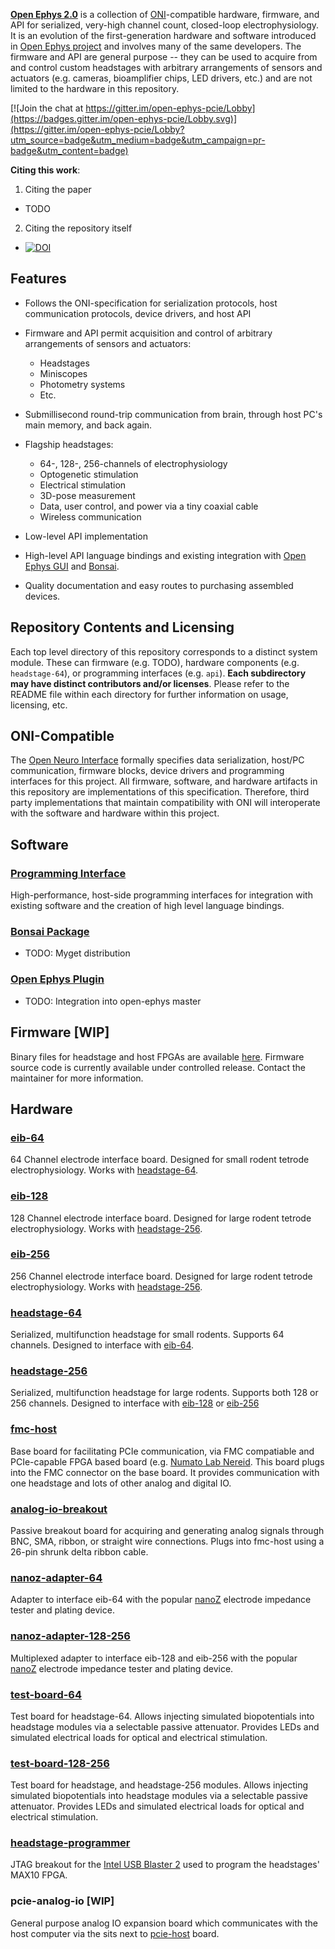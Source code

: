 [__Open Ephys 2.0__](https://jonnew.github.io/open-ephys-pcie/) is a collection
of [ONI](https://github.com/jonnew/ONI)-compatible hardware, firmware, and API
for serialized, very-high channel count, closed-loop electrophysiology. It is
an evolution of the first-generation hardware and software introduced in [Open
Ephys project](http://www.open-ephys.org/) and involves many of the same
developers.  The firmware and API are general purpose -- they can be used to
acquire from and control custom headstages with arbitrary arrangements of
sensors and actuators (e.g. cameras, bioamplifier chips, LED drivers, etc.) and
are not limited to the hardware in this repository.

[![Join the chat at https://gitter.im/open-ephys-pcie/Lobby](https://badges.gitter.im/open-ephys-pcie/Lobby.svg)](https://gitter.im/open-ephys-pcie/Lobby?utm_source=badge&utm_medium=badge&utm_campaign=pr-badge&utm_content=badge)

__Citing this work__: 

1. Citing the paper

  - TODO

2. Citing the repository itself

  - [![DOI](https://zenodo.org/badge/95248663.svg)](https://zenodo.org/badge/latestdoi/95248663)

## Features
- Follows the ONI-specification for serialization protocols, host communication
  protocols, device drivers, and host API
- Firmware and API permit acquisition and control of arbitrary arrangements of
  sensors and actuators:

    - Headstages
    - Miniscopes
    - Photometry systems
    - Etc.

- Submillisecond round-trip communication from brain, through host PC's main
  memory, and back again.
- Flagship headstages:

    - 64-, 128-, 256-channels of electrophysiology
    - Optogenetic stimulation
    - Electrical stimulation
    - 3D-pose measurement
    - Data, user control, and power via a tiny coaxial cable
    - Wireless communication

- Low-level API implementation
- High-level API language bindings and existing integration with [Open Ephys
  GUI](http://www.open-ephys.org/gui/) and [Bonsai](http://bonsai-rx.org/).
- Quality documentation and easy routes to purchasing assembled devices.

## Repository Contents and Licensing
Each top level directory of this repository corresponds to a distinct system
module. These can firmware (e.g. TODO), hardware components (e.g.
`headstage-64`), or programming interfaces (e.g. `api`). __Each subdirectory
may have distinct contributors and/or licenses__. Please refer to the README
file within each directory for further information on usage, licensing, etc.

## ONI-Compatible
The [Open Neuro Interface](https://github.com/jonnew/ONI) formally specifies data
serialization, host/PC communication, firmware blocks, device drivers and
programming interfaces for this project. All firmware, software, and hardware
artifacts in this repository are implementations of this specification.
Therefore, third party implementations that maintain compatibility with ONI
will interoperate with the software and hardware within this project.

## Software

### [Programming Interface](api/README.md)
High-performance, host-side programming interfaces for integration with
existing software and the creation of high level language bindings. 

### [Bonsai Package]()
- TODO: Myget distribution

### [Open Ephys Plugin]()
- TODO: Integration into open-ephys master

## Firmware [WIP]

Binary files for headstage and host FPGAs are available [here](TODO). Firmware
source code is currently available under controlled release. Contact the
maintainer for more information.

## Hardware

### [eib-64](eib-64/README.md)
64 Channel electrode interface board. Designed for small rodent tetrode
electrophysiology. Works with [headstage-64](./headstage-64/README.md).

### [eib-128](eib-128/README.md)
128 Channel electrode interface board. Designed for large rodent tetrode
electrophysiology. Works with [headstage-256](./headstage-256/README.md).

### [eib-256](eib-256/README.md)
256 Channel electrode interface board. Designed for large rodent tetrode
electrophysiology. Works with [headstage-256](./headstage-256/README.md).

### [headstage-64](headstage-64/README.md)
Serialized, multifunction headstage for small rodents. Supports 64 channels.
Designed to interface with [eib-64](./eib-64/README.md).

### [headstage-256](headstage-256/README.md)
Serialized, multifunction headstage for large rodents. Supports both 128 or 256
channels. Designed to interface with [eib-128](./eib-128/README.md) or
[eib-256](./eib-256/README.md)

### [fmc-host](fmc-host/README.md)
Base board for facilitating PCIe communication, via FMC compatiable and
PCIe-capable FPGA based board (e.g. [Numato Lab
Nereid](https://numato.com/product/nereid-kintex-7-pci-express-fpga-development-board).
This board plugs into the FMC connector on the base board. It provides
communication with one headstage and lots of other analog and digital IO.

### [analog-io-breakout](analog-io-breakout/README.md)
Passive breakout board for acquiring and generating analog signals through BNC,
SMA, ribbon, or straight wire connections. Plugs into fmc-host using a 26-pin
shrunk delta ribbon cable.

### [nanoz-adapter-64](./nanoz-adapter-64/README.md)
Adapter to interface eib-64 with the popular
[nanoZ](http://www.white-matter.com/nanoz/) electrode impedance tester and
plating device.

### [nanoz-adapter-128-256](./nanoz-adapter-128-256/README.md)
Multiplexed adapter to interface eib-128 and eib-256 with the popular
[nanoZ](http://www.white-matter.com/nanoz/) electrode impedance tester and
plating device.

### [test-board-64](./test-board-64)
Test board for headstage-64. Allows injecting simulated biopotentials into
headstage modules via a selectable passive attenuator. Provides LEDs and
simulated electrical loads for optical and electrical stimulation.

### [test-board-128-256](./test-board-128-256)
Test board for headstage, and headstage-256 modules. Allows injecting simulated
biopotentials into headstage modules via a selectable passive attenuator.
Provides LEDs and simulated electrical loads for optical and electrical
stimulation.

### [headstage-programmer](headstage-programmer/README.md)
JTAG breakout for the [Intel USB Blaster 2](https://www.digikey.com/short/qqw7hm)
used to program the headstages' MAX10 FPGA.

### pcie-analog-io [WIP]
General purpose analog IO expansion board which communicates with the host
computer via the  sits next to [pcie-host]() board.
